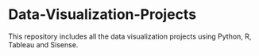 # Data-Visualization-Projects
This repository includes all the data visualization projects using Python, R, Tableau and Sisense.
